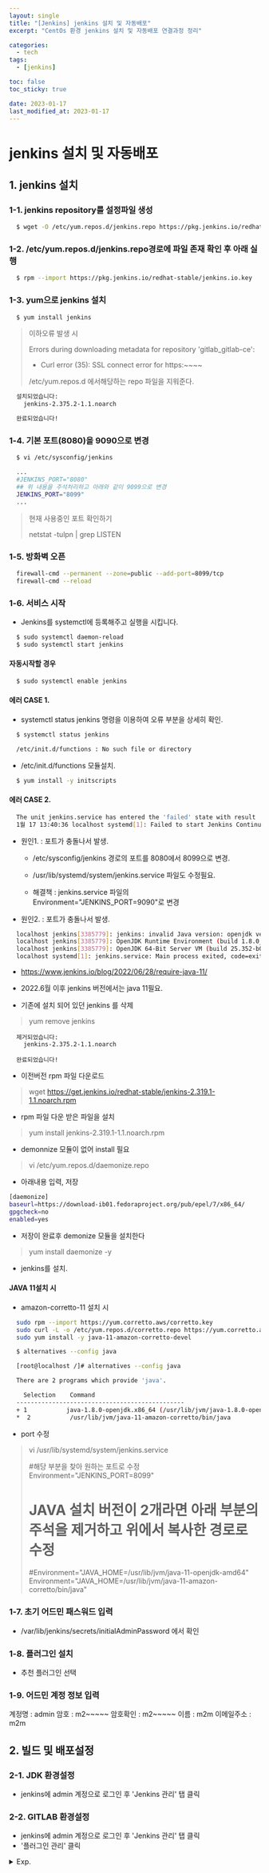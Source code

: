 ```yaml
---
layout: single
title: "[Jenkins] jenkins 설치 및 자동배포"
excerpt: "CentOs 환경 jenkins 설치 및 자동배포 연결과정 정리"

categories:
  - tech
tags:
  - [jenkins]

toc: false
toc_sticky: true

date: 2023-01-17
last_modified_at: 2023-01-17
---
```


# jenkins 설치 및 자동배포

## 1. jenkins 설치

### 1-1. jenkins repository를 설정파일 생성

```bash
  $ wget -O /etc/yum.repos.d/jenkins.repo https://pkg.jenkins.io/redhat-stable/jenkins.repo
```

### 1-2. /etc/yum.repos.d/jenkins.repo경로에 파일 존재 확인 후 아래 실행

```bash
  $ rpm --import https://pkg.jenkins.io/redhat-stable/jenkins.io.key
```
 
### 1-3. yum으로 jenkins 설치

``` bash
  $ yum install jenkins
```

> 이하오류 발생 시  
>   
> Errors during downloading metadata for repository 'gitlab_gitlab-ce':  
>   - Curl error (35): SSL connect error for https:~~~~  
>   
> /etc/yum.repos.d 에서해당하는 repo 파일을 지워준다.  

```bash
  설치되었습니다:
    jenkins-2.375.2-1.1.noarch

  완료되었습니다!
```

### 1-4. 기본 포트(8080)을 9090으로 변경

```bash
  $ vi /etc/sysconfig/jenkins

  ...
  #JENKINS_PORT="8080"
  ## 위 내용을 주석처리하고 아래와 같이 9099으로 변경
  JENKINS_PORT="8099"
  ...

```

> 현재 사용중인 포트 확인하기  
>   
> netstat -tulpn | grep LISTEN   

### 1-5. 방화벽 오픈

```bash
  firewall-cmd --permanent --zone=public --add-port=8099/tcp
  firewall-cmd --reload
```

### 1-6. 서비스 시작

- Jenkins를 systemctl에 등록해주고 실행을 시킵니다. 

```bash
  $ sudo systemctl daemon-reload
  $ sudo systemctl start jenkins
```

#### 자동시작할 경우

```bash
  $ sudo systemctl enable jenkins
```

#### 에러 CASE 1.
- systemctl status jenkins 명령을 이용하여 오류 부분을 상세히 확인.

```bash
  $ systemctl status jenkins

  /etc/init.d/functions : No such file or directory
```

- /etc/init.d/functions 모듈설치.

```bash
  $ yum install -y initscripts
```

#### 에러 CASE 2.

```bash
  The unit jenkins.service has entered the 'failed' state with result 'exit-code'.
  1월 17 13:40:36 localhost systemd[1]: Failed to start Jenkins Continuous Integration Server.
``` 

- 원인1. : 포트가 충돌나서 발생. 
  - /etc/sysconfig/jenkins 경로의 포트를 8080에서 8099으로 변경.
  - /usr/lib/systemd/system/jenkins.service 파일도 수정필요.

  - 해결책 : jenkins.service 파일의 Environment="JENKINS_PORT=9090"로 변경

- 원인2. : 포트가 충돌나서 발생. 

```bash
  localhost jenkins[3385779]: jenkins: invalid Java version: openjdk version "1.8.0_352"
  localhost jenkins[3385779]: OpenJDK Runtime Environment (build 1.8.0_352-b08)
  localhost jenkins[3385779]: OpenJDK 64-Bit Server VM (build 25.352-b08, mixed mode)
  localhost systemd[1]: jenkins.service: Main process exited, code=exited, status=1/FAILURE
```

  - https://www.jenkins.io/blog/2022/06/28/require-java-11/
  - 2022.6월 이후 jenkins 버전에서는 java 11필요.

- 기존에 설치 되어 있던 jenkins 를 삭제

> yum remove jenkins  

```log
  제거되었습니다:
    jenkins-2.375.2-1.1.noarch

  완료되었습니다!
```

- 이전버전 rpm 파일 다운로드

> wget https://get.jenkins.io/redhat-stable/jenkins-2.319.1-1.1.noarch.rpm  

- rpm 파일 다운 받은 파일을 설치

> yum install jenkins-2.319.1-1.1.noarch.rpm   


- demonnize 모듈이 없어 install 필요

> vi /etc/yum.repos.d/daemonize.repo  

  - 아래내용 입력, 저장

```bash
[daemonize]
baseurl=https://download-ib01.fedoraproject.org/pub/epel/7/x86_64/
gpgcheck=no
enabled=yes
```

  - 저장이 완료후 demonize 모듈을 설치한다

  > yum install daemonize -y    
 

  - jenkins를 설치.

#### JAVA 11설치 시 

- amazon-corretto-11 설치 시 

```bash
  sudo rpm --import https://yum.corretto.aws/corretto.key 
  sudo curl -L -o /etc/yum.repos.d/corretto.repo https://yum.corretto.aws/corretto.repo
  sudo yum install -y java-11-amazon-corretto-devel
```

```bash
  $ alternatives --config java

  [root@localhost /]# alternatives --config java

  There are 2 programs which provide 'java'.

    Selection    Command
  -----------------------------------------------
  + 1           java-1.8.0-openjdk.x86_64 (/usr/lib/jvm/java-1.8.0-openjdk-1.8.0.352.b08-2.el9.x86_64/jre/bin/java)
  *  2           /usr/lib/jvm/java-11-amazon-corretto/bin/java
```

- port 수정

> vi /usr/lib/systemd/system/jenkins.service  
>  
> #해당 부분을 찾아 원하는 포트로 수정  
> Environment="JENKINS_PORT=8099"   
>  
> # JAVA 설치 버전이 2개라면 아래 부분의 주석을 제거하고 위에서 복사한 경로로 수정  
> #Environment="JAVA_HOME=/usr/lib/jvm/java-11-openjdk-amd64"  
> Environment="JAVA_HOME=/usr/lib/jvm/java-11-amazon-corretto/bin/java"  


### 1-7. 초기 어드민 패스워드 입력 

  - /var/lib/jenkins/secrets/initialAdminPassword 에서 확인

### 1-8. 플러그인 설치

  - 추천 플러그인 선택

### 1-9. 어드민 계정 정보 입력
  계정명 : admin
  암호 : m2~~~~~
  암호확인 : m2~~~~~
  이름 : m2m
  이메일주소 : m2m

## 2. 빌드 및 배포설정  

### 2-1. JDK 환경설정

  - jenkins에 admin 계정으로 로그인 후 'Jenkins 관리' 탭 클릭

### 2-2. GITLAB 환경설정

  - jenkins에 admin 계정으로 로그인 후 'Jenkins 관리' 탭 클릭  
  - '플러그인 관리' 클릭

<details>
  <summary>Exp.</summary>  
  <pre>

### 참조

# FrontOffice
```bash
npm install --force &&
npm run devbuild &&
pm2 stop -s front-end || :
pm2 delete -s front-end || :
set DEBUG=express:* & pm2 start npm --name front-end -- run start
```

# BackOffice
```bash
#!/bin/bash
echo "PID Check..."

CURRENT_PID=$(ps -ef | grep java | grep PlatformCommon* | awk '{print $2}')
JAR_PATH=/var/jenkins_home/workspace/Dev-PlatformCommon/build/libs/PlatformCommon-0.0.1-SNAPSHOT.jar

echo "Running PID: {$CURRENT_PID}"

if [ -z "$CURRENT_PID" ]
then
  echo "Project is not running"
else
  kill -15 $CURRENT_PID
  sleep 10
fi

echo "Deploy Project...."

nohup java -Dspring.profiles.active=m2mdev -jar $JAR_PATH >> /var/jenkins_home/workspace/nohup.out &

echo "Done"
```

  </pre>
</details>